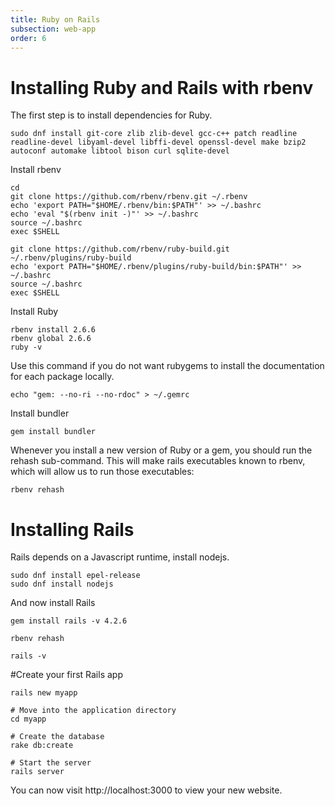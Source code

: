 ```yaml
---
title: Ruby on Rails      
subsection: web-app
order: 6
---
```


# Installing Ruby and Rails with rbenv

The first step is to install dependencies for Ruby.

```
sudo dnf install git-core zlib zlib-devel gcc-c++ patch readline readline-devel libyaml-devel libffi-devel openssl-devel make bzip2 autoconf automake libtool bison curl sqlite-devel
```

Install rbenv

```
cd
git clone https://github.com/rbenv/rbenv.git ~/.rbenv
echo 'export PATH="$HOME/.rbenv/bin:$PATH"' >> ~/.bashrc
echo 'eval "$(rbenv init -)"' >> ~/.bashrc
source ~/.bashrc
exec $SHELL

git clone https://github.com/rbenv/ruby-build.git ~/.rbenv/plugins/ruby-build
echo 'export PATH="$HOME/.rbenv/plugins/ruby-build/bin:$PATH"' >> ~/.bashrc
source ~/.bashrc
exec $SHELL
```

Install Ruby

```
rbenv install 2.6.6
rbenv global 2.6.6
ruby -v

```
Use this command if you do not want rubygems to install the documentation for each package locally.

```
echo "gem: --no-ri --no-rdoc" > ~/.gemrc
```

Install bundler

```
gem install bundler
```

Whenever you install a new version of Ruby or a gem, you should run the rehash sub-command. This will make rails executables known to rbenv, which will allow us to run those executables:

``` 
rbenv rehash 
``` 

# Installing Rails

Rails depends on a Javascript runtime, install nodejs.

```
sudo dnf install epel-release
sudo dnf install nodejs
```

And now install Rails

```
gem install rails -v 4.2.6
```
```
rbenv rehash
```

```
rails -v
```

#Create your first Rails app

```
rails new myapp

# Move into the application directory
cd myapp

# Create the database
rake db:create

# Start the server
rails server
```
You can now visit http://localhost:3000 to view your new website.
